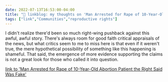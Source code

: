 ```yaml
---
date: 2022-07-13T16:53:00-04:00
title: "🔗 linkblog: my thoughts on 'Man Arrested for Rape of 10-Year-Old Abortion Patient the Right Said Was Fake'"
tags: ["link","Communities","reproductive rights"]
---
```

I didn't realize there'd been so much right-wing pushback against this awful, awful story. There's always room for good faith critical appraisals of the news, but what critics  seem to me to miss here is that even if it weren't true, the mere hypothetical possibility of something like this happening is shameful. That said, the emergence of more evidence supporting the claims is not a great look for those who called it into question.
 

[link to 'Man Arrested for Rape of 10-Year-Old Abortion Patient the Right Said Was Fake'](https://www.vice.com/en/article/88qn3p/ohio-child-rape-abortion-dave-yost-arrest)
